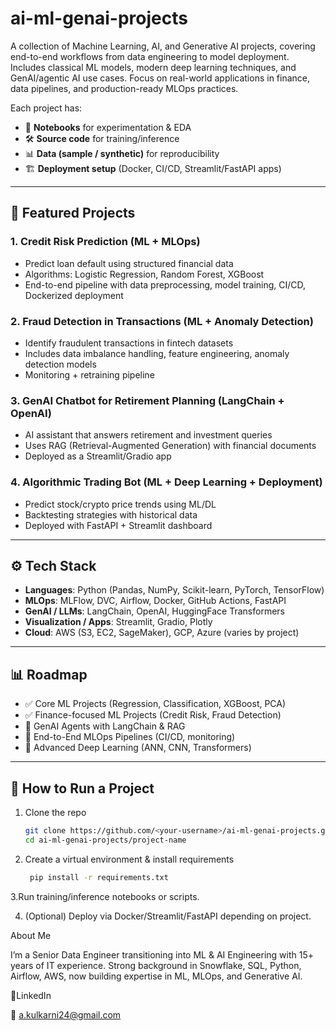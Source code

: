 # ai-ml-genai-projects
A collection of Machine Learning, AI, and Generative AI projects, covering end-to-end workflows from data engineering to model deployment. Includes classical ML models, modern deep learning techniques, and GenAI/agentic AI use cases. Focus on real-world applications in finance, data pipelines, and production-ready MLOps practices.



Each project has:
- 📓 **Notebooks** for experimentation & EDA  
- 🛠 **Source code** for training/inference  
- 📊 **Data (sample / synthetic)** for reproducibility  
- 🏗 **Deployment setup** (Docker, CI/CD, Streamlit/FastAPI apps)  

---

## 🔑 Featured Projects

### 1. Credit Risk Prediction (ML + MLOps)
- Predict loan default using structured financial data  
- Algorithms: Logistic Regression, Random Forest, XGBoost  
- End-to-end pipeline with data preprocessing, model training, CI/CD, Dockerized deployment  

### 2. Fraud Detection in Transactions (ML + Anomaly Detection)
- Identify fraudulent transactions in fintech datasets  
- Includes data imbalance handling, feature engineering, anomaly detection models  
- Monitoring + retraining pipeline  

### 3. GenAI Chatbot for Retirement Planning (LangChain + OpenAI)
- AI assistant that answers retirement and investment queries  
- Uses RAG (Retrieval-Augmented Generation) with financial documents  
- Deployed as a Streamlit/Gradio app  

### 4. Algorithmic Trading Bot (ML + Deep Learning + Deployment)
- Predict stock/crypto price trends using ML/DL  
- Backtesting strategies with historical data  
- Deployed with FastAPI + Streamlit dashboard  

---

## ⚙️ Tech Stack

- **Languages**: Python (Pandas, NumPy, Scikit-learn, PyTorch, TensorFlow)  
- **MLOps**: MLFlow, DVC, Airflow, Docker, GitHub Actions, FastAPI  
- **GenAI / LLMs**: LangChain, OpenAI, HuggingFace Transformers  
- **Visualization / Apps**: Streamlit, Gradio, Plotly  
- **Cloud**: AWS (S3, EC2, SageMaker), GCP, Azure (varies by project)  

---

## 📊 Roadmap

- ✅ Core ML Projects (Regression, Classification, XGBoost, PCA)  
- ✅ Finance-focused ML Projects (Credit Risk, Fraud Detection)  
- 🚧 GenAI Agents with LangChain & RAG  
- 🚧 End-to-End MLOps Pipelines (CI/CD, monitoring)  
- 🚧 Advanced Deep Learning (ANN, CNN, Transformers)  

---

## 📂 How to Run a Project

1. Clone the repo  
   ```bash
   git clone https://github.com/<your-username>/ai-ml-genai-projects.git
   cd ai-ml-genai-projects/project-name

2. Create a virtual environment & install requirements
   ```bash
    pip install -r requirements.txt


3.Run training/inference notebooks or scripts.

4. (Optional) Deploy via Docker/Streamlit/FastAPI depending on project.


About Me

I’m a Senior Data Engineer transitioning into ML & AI Engineering with 15+ years of IT experience.
Strong background in Snowflake, SQL, Python, Airflow, AWS, now building expertise in ML, MLOps, and Generative AI.

💼LinkedIn

📧 a.kulkarni24@gmail.com
